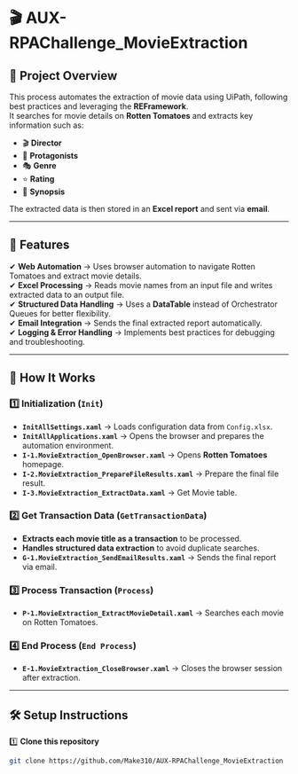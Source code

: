 # 🎬 AUX-RPAChallenge_MovieExtraction

## 📌 Project Overview
This process automates the extraction of movie data using UiPath, following best practices and leveraging the **REFramework**.  
It searches for movie details on **Rotten Tomatoes** and extracts key information such as:
- 🎬 **Director**
- 🌟 **Protagonists**
- 🎭 **Genre**
- ⭐ **Rating**
- 📝 **Synopsis**

The extracted data is then stored in an **Excel report** and sent via **email**.

---

## 🚀 Features
✔ **Web Automation** → Uses browser automation to navigate Rotten Tomatoes and extract movie details.  
✔ **Excel Processing** → Reads movie names from an input file and writes extracted data to an output file.  
✔ **Structured Data Handling** → Uses a **DataTable** instead of Orchestrator Queues for better flexibility.  
✔ **Email Integration** → Sends the final extracted report automatically.  
✔ **Logging & Error Handling** → Implements best practices for debugging and troubleshooting.  

---

## 📌 How It Works

### **1️⃣ Initialization (`Init`)**
- **`InitAllSettings.xaml`** → Loads configuration data from `Config.xlsx`.
- **`InitAllApplications.xaml`** → Opens the browser and prepares the automation environment.
- **`I-1.MovieExtraction_OpenBrowser.xaml`** → Opens **Rotten Tomatoes** homepage.
- **`I-2.MovieExtraction_PrepareFileResults.xaml`** → Prepare the final file result.
- **`I-3.MovieExtraction_ExtractData.xaml`** → Get Movie table.

### **2️⃣ Get Transaction Data (`GetTransactionData`)**
- **Extracts each movie title as a transaction** to be processed.
- **Handles structured data extraction** to avoid duplicate searches.
- **`G-1.MovieExtraction_SendEmailResults.xaml`** → Sends the final report via email.

### **3️⃣ Process Transaction (`Process`)**
- **`P-1.MovieExtraction_ExtractMovieDetail.xaml`** → Searches each movie on Rotten Tomatoes.

### **4️⃣ End Process (`End Process`)**
- **`E-1.MovieExtraction_CloseBrowser.xaml`** → Closes the browser session after extraction.

---

## 🛠️ Setup Instructions

1️⃣ **Clone this repository**  
```bash
git clone https://github.com/Make310/AUX-RPAChallenge_MovieExtraction

